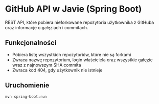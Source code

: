 # GitHub API w Javie (Spring Boot)

REST API, które pobiera nieforkowane repozytoria użytkownika z GitHuba oraz informacje o gałęziach i commitach.

## Funkcjonalności

- Pobiera listę wszystkich repozytoriów, które nie są forkami  
- Zwraca nazwę repozytorium, login właściciela oraz wszystkie gałęzie wraz z najnowszym SHA commita  
- Zwraca kod 404, gdy użytkownik nie istnieje  

## Uruchomienie

```bash
mvn spring-boot:run

